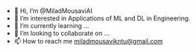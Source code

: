 - 👋 Hi, I’m @MiladMousaviAI
- 👀 I’m interested in Applications of ML and DL in Engineering.
- 🌱 I’m currently learning ...
- 💞️ I’m looking to collaborate on ...
- 📫 How to reach me miladmousavikntu@gmail.com

<!---
MiladMousaviAI/MiladMousaviAI is a ✨ special ✨ repository because its `README.md` (this file) appears on your GitHub profile.
You can click the Preview link to take a look at your changes.
--->
